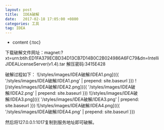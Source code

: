 ```yaml
---
layout: post
title:  IDEA破解
date:   2017-02-18 17:05:00 +0800
categories: 工具
tag: IDEA
---
```


* content
{:toc}


下载破解文件网址：magnet:?xt=urn:btih:ED1FA379ECBD34D13CB7D14B0C2B024986A6FC79&dn=IntelliJIDEALicenseServer(v1.4).tar
解压密码:3415E428

破解过程如下：
![/styles/images/IDEA破解/IDEA1.png]({{ '/styles/images/IDEA破解/IDEA1.png' | prepend: site.baseurl  }})
![/styles/images/IDEA破解/IDEA2.png]({{ '/styles/images/IDEA破解/IDEA2.png' | prepend: site.baseurl  }})
![/styles/images/IDEA破解/IDEA3.png]({{ '/styles/images/IDEA破解/IDEA3.png' | prepend: site.baseurl  }})
![/styles/images/IDEA破解/IDEA4.png]({{ '/styles/images/IDEA破解/IDEA4.png' | prepend: site.baseurl  }})

然后将127.0.0.1:1017复制到服务地址即可破解。
